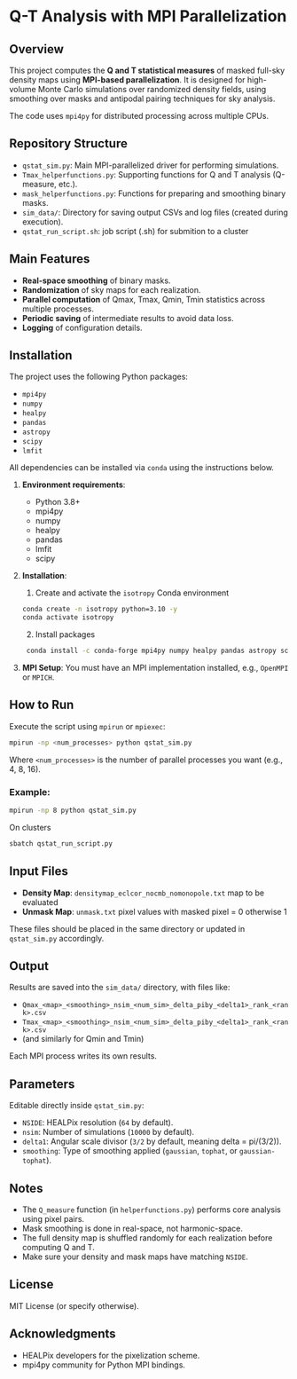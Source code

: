 # Q-T Analysis with MPI Parallelization

## Overview
This project computes the **Q and T statistical measures** of masked full-sky density maps using **MPI-based parallelization**. It is designed for high-volume Monte Carlo simulations over randomized density fields, using smoothing over masks and antipodal pairing techniques for sky analysis.

The code uses `mpi4py` for distributed processing across multiple CPUs.

## Repository Structure
- `qstat_sim.py`: Main MPI-parallelized driver for performing simulations.
- `Tmax_helperfunctions.py`: Supporting functions for Q and T analysis (Q-measure, etc.).
- `mask_helperfunctions.py`: Functions for preparing and smoothing binary masks.
- `sim_data/`: Directory for saving output CSVs and log files (created during execution).
- `qstat_run_script.sh`: job script (.sh) for submition to a cluster

## Main Features
- **Real-space smoothing** of binary masks.
- **Randomization** of sky maps for each realization.
- **Parallel computation** of Qmax, Tmax, Qmin, Tmin statistics across multiple processes.
- **Periodic saving** of intermediate results to avoid data loss.
- **Logging** of configuration details.

## Installation

The project uses the following Python packages:

- `mpi4py`
- `numpy`
- `healpy`
- `pandas`
- `astropy`
- `scipy`
- `lmfit`

All dependencies can be installed via `conda` using the instructions below.

1. **Environment requirements**:
    - Python 3.8+
    - mpi4py
    - numpy
    - healpy
    - pandas
    - lmfit
    - scipy

2. **Installation**:
    1. Create and activate the `isotropy` Conda environment

    ```bash
    conda create -n isotropy python=3.10 -y
    conda activate isotropy
    ```
    2. Install packages
    ```bash
     conda install -c conda-forge mpi4py numpy healpy pandas astropy scipy lmfit
    ```
    
3. **MPI Setup**:
    You must have an MPI implementation installed, e.g., `OpenMPI` or `MPICH`.

## How to Run

Execute the script using `mpirun` or `mpiexec`:
```bash
mpirun -np <num_processes> python qstat_sim.py
```
Where `<num_processes>` is the number of parallel processes you want (e.g., 4, 8, 16).

### Example:
```bash
mpirun -np 8 python qstat_sim.py
```
On clusters

```bash
sbatch qstat_run_script.py
```

## Input Files

- **Density Map**: `densitymap_eclcor_nocmb_nomonopole.txt` map to be evaluated
- **Unmask Map**: `unmask.txt` pixel values with masked pixel = 0 otherwise 1

These files should be placed in the same directory or updated in `qstat_sim.py` accordingly.

## Output

Results are saved into the `sim_data/` directory, with files like:
- `Qmax_<map>_<smoothing>_nsim_<num_sim>_delta_piby_<delta1>_rank_<rank>.csv`
- `Tmax_<map>_<smoothing>_nsim_<num_sim>_delta_piby_<delta1>_rank_<rank>.csv`
- (and similarly for Qmin and Tmin)

Each MPI process writes its own results.

## Parameters
Editable directly inside `qstat_sim.py`:
- `NSIDE`: HEALPix resolution (`64` by default).
- `nsim`: Number of simulations (`10000` by default).
- `delta1`: Angular scale divisor (`3/2` by default, meaning delta = pi/(3/2)).
- `smoothing`: Type of smoothing applied (`gaussian`, `tophat`, or `gaussian-tophat`).

## Notes
- The `Q_measure` function (in `helperfunctions.py`) performs core analysis using pixel pairs.
- Mask smoothing is done in real-space, not harmonic-space.
- The full density map is shuffled randomly for each realization before computing Q and T.
- Make sure your density and mask maps have matching `NSIDE`.

## License
MIT License (or specify otherwise).

## Acknowledgments
- HEALPix developers for the pixelization scheme.
- mpi4py community for Python MPI bindings.

